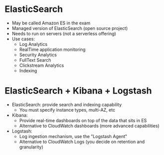 # ElasticSearch

- May be called Amazon ES in the exam
- Managed version of ElasticSearch (open source project)
- Needs to run on servers (not a serverless offering)
- Use cases:
  - Log Analytics
  - RealTime application monitoring
  - Security Analytics
  - FullText Search
  - Clickstream Analytics
  - Indexing

# ElasticSearch + Kibana + Logstash

- ElasticSearch: provide search and indexing capability
  - You must specify instance types, multi-AZ, etc
- Kibana:
  - Provide real-time dashboards on top of the data that sits in ES
  - Alternative to CloudWatch dashboards (more advanced capabilities)
- Logstash:
  - Log ingestion mechanism, use the "Logstash Agent"
  - Alternative to CloudWatch Logs (you decide on retention and granularity)
